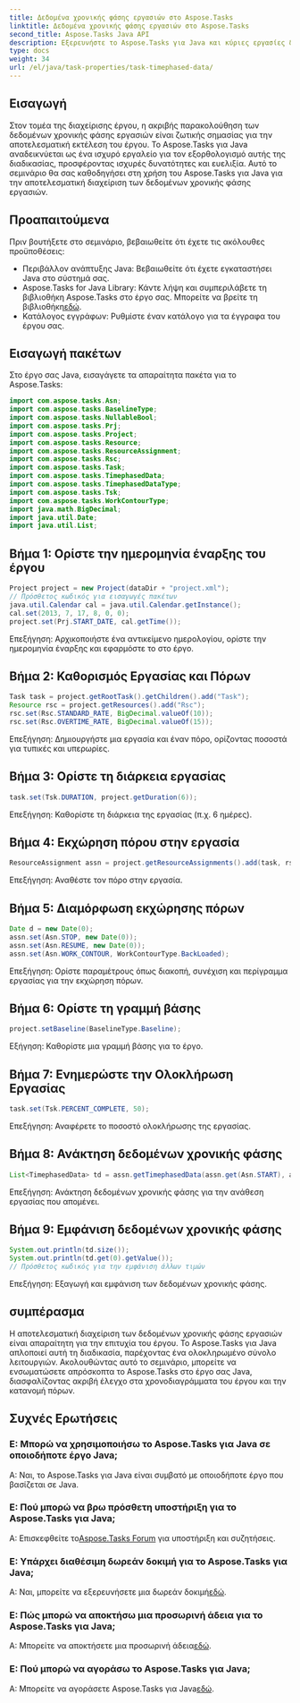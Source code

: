 ```yaml
---
title: Δεδομένα χρονικής φάσης εργασιών στο Aspose.Tasks
linktitle: Δεδομένα χρονικής φάσης εργασιών στο Aspose.Tasks
second_title: Aspose.Tasks Java API
description: Εξερευνήστε το Aspose.Tasks για Java και κύριες εργασίες διαχείρισης δεδομένων σε χρονική φάση. Κατεβάστε τη βιβλιοθήκη, απολαύστε μια δωρεάν δοκιμή και βελτιστοποιήστε την παρακολούθηση του έργου σας.
type: docs
weight: 34
url: /el/java/task-properties/task-timephased-data/
---
```

## Εισαγωγή
Στον τομέα της διαχείρισης έργου, η ακριβής παρακολούθηση των δεδομένων χρονικής φάσης εργασιών είναι ζωτικής σημασίας για την αποτελεσματική εκτέλεση του έργου. Το Aspose.Tasks για Java αναδεικνύεται ως ένα ισχυρό εργαλείο για τον εξορθολογισμό αυτής της διαδικασίας, προσφέροντας ισχυρές δυνατότητες και ευελιξία. Αυτό το σεμινάριο θα σας καθοδηγήσει στη χρήση του Aspose.Tasks για Java για την αποτελεσματική διαχείριση των δεδομένων χρονικής φάσης εργασιών.
## Προαπαιτούμενα
Πριν βουτήξετε στο σεμινάριο, βεβαιωθείτε ότι έχετε τις ακόλουθες προϋποθέσεις:
- Περιβάλλον ανάπτυξης Java: Βεβαιωθείτε ότι έχετε εγκαταστήσει Java στο σύστημά σας.
-  Aspose.Tasks for Java Library: Κάντε λήψη και συμπεριλάβετε τη βιβλιοθήκη Aspose.Tasks στο έργο σας. Μπορείτε να βρείτε τη βιβλιοθήκη[εδώ](https://releases.aspose.com/tasks/java/).
- Κατάλογος εγγράφων: Ρυθμίστε έναν κατάλογο για τα έγγραφα του έργου σας.
## Εισαγωγή πακέτων
Στο έργο σας Java, εισαγάγετε τα απαραίτητα πακέτα για το Aspose.Tasks:
```java
import com.aspose.tasks.Asn;
import com.aspose.tasks.BaselineType;
import com.aspose.tasks.NullableBool;
import com.aspose.tasks.Prj;
import com.aspose.tasks.Project;
import com.aspose.tasks.Resource;
import com.aspose.tasks.ResourceAssignment;
import com.aspose.tasks.Rsc;
import com.aspose.tasks.Task;
import com.aspose.tasks.TimephasedData;
import com.aspose.tasks.TimephasedDataType;
import com.aspose.tasks.Tsk;
import com.aspose.tasks.WorkContourType;
import java.math.BigDecimal;
import java.util.Date;
import java.util.List;
```
## Βήμα 1: Ορίστε την ημερομηνία έναρξης του έργου
```java
Project project = new Project(dataDir + "project.xml");
// Πρόσθετος κωδικός για εισαγωγές πακέτων
java.util.Calendar cal = java.util.Calendar.getInstance();
cal.set(2013, 7, 17, 8, 0, 0);
project.set(Prj.START_DATE, cal.getTime());
```
Επεξήγηση: Αρχικοποιήστε ένα αντικείμενο ημερολογίου, ορίστε την ημερομηνία έναρξης και εφαρμόστε το στο έργο.
## Βήμα 2: Καθορισμός Εργασίας και Πόρων
```java
Task task = project.getRootTask().getChildren().add("Task");
Resource rsc = project.getResources().add("Rsc");
rsc.set(Rsc.STANDARD_RATE, BigDecimal.valueOf(10));
rsc.set(Rsc.OVERTIME_RATE, BigDecimal.valueOf(15));
```
Επεξήγηση: Δημιουργήστε μια εργασία και έναν πόρο, ορίζοντας ποσοστά για τυπικές και υπερωρίες.
## Βήμα 3: Ορίστε τη διάρκεια εργασίας
```java
task.set(Tsk.DURATION, project.getDuration(6));
```
Επεξήγηση: Καθορίστε τη διάρκεια της εργασίας (π.χ. 6 ημέρες).
## Βήμα 4: Εκχώρηση πόρου στην εργασία
```java
ResourceAssignment assn = project.getResourceAssignments().add(task, rsc);
```
Επεξήγηση: Αναθέστε τον πόρο στην εργασία.
## Βήμα 5: Διαμόρφωση εκχώρησης πόρων
```java
Date d = new Date(0);
assn.set(Asn.STOP, new Date(0));
assn.set(Asn.RESUME, new Date(0));
assn.set(Asn.WORK_CONTOUR, WorkContourType.BackLoaded);
```
Επεξήγηση: Ορίστε παραμέτρους όπως διακοπή, συνέχιση και περίγραμμα εργασίας για την εκχώρηση πόρων.
## Βήμα 6: Ορίστε τη γραμμή βάσης
```java
project.setBaseline(BaselineType.Baseline);
```
Εξήγηση: Καθορίστε μια γραμμή βάσης για το έργο.
## Βήμα 7: Ενημερώστε την Ολοκλήρωση Εργασίας
```java
task.set(Tsk.PERCENT_COMPLETE, 50);
```
Επεξήγηση: Αναφέρετε το ποσοστό ολοκλήρωσης της εργασίας.
## Βήμα 8: Ανάκτηση δεδομένων χρονικής φάσης
```java
List<TimephasedData> td = assn.getTimephasedData(assn.get(Asn.START), assn.get(Asn.FINISH), TimephasedDataType.AssignmentRemainingWork).toList();
```
Επεξήγηση: Ανάκτηση δεδομένων χρονικής φάσης για την ανάθεση εργασίας που απομένει.
## Βήμα 9: Εμφάνιση δεδομένων χρονικής φάσης
```java
System.out.println(td.size());
System.out.println(td.get(0).getValue());
// Πρόσθετος κωδικός για την εμφάνιση άλλων τιμών
```
Επεξήγηση: Εξαγωγή και εμφάνιση των δεδομένων χρονικής φάσης.
## συμπέρασμα
Η αποτελεσματική διαχείριση των δεδομένων χρονικής φάσης εργασιών είναι απαραίτητη για την επιτυχία του έργου. Το Aspose.Tasks για Java απλοποιεί αυτή τη διαδικασία, παρέχοντας ένα ολοκληρωμένο σύνολο λειτουργιών. Ακολουθώντας αυτό το σεμινάριο, μπορείτε να ενσωματώσετε απρόσκοπτα το Aspose.Tasks στο έργο σας Java, διασφαλίζοντας ακριβή έλεγχο στα χρονοδιαγράμματα του έργου και την κατανομή πόρων.
## Συχνές Ερωτήσεις
### Ε: Μπορώ να χρησιμοποιήσω το Aspose.Tasks για Java σε οποιοδήποτε έργο Java;
Α: Ναι, το Aspose.Tasks για Java είναι συμβατό με οποιοδήποτε έργο που βασίζεται σε Java.
### Ε: Πού μπορώ να βρω πρόσθετη υποστήριξη για το Aspose.Tasks για Java;
 Α: Επισκεφθείτε το[Aspose.Tasks Forum](https://forum.aspose.com/c/tasks/15) για υποστήριξη και συζητήσεις.
### Ε: Υπάρχει διαθέσιμη δωρεάν δοκιμή για το Aspose.Tasks για Java;
 Α: Ναι, μπορείτε να εξερευνήσετε μια δωρεάν δοκιμή[εδώ](https://releases.aspose.com/).
### Ε: Πώς μπορώ να αποκτήσω μια προσωρινή άδεια για το Aspose.Tasks για Java;
 Α: Μπορείτε να αποκτήσετε μια προσωρινή άδεια[εδώ](https://purchase.aspose.com/temporary-license/).
### Ε: Πού μπορώ να αγοράσω το Aspose.Tasks για Java;
 Α: Μπορείτε να αγοράσετε Aspose.Tasks για Java[εδώ](https://purchase.aspose.com/buy).